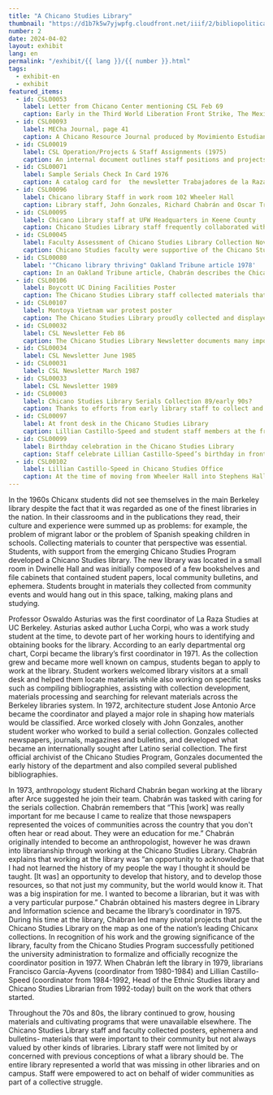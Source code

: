 ```yaml
---
title: "A Chicano Studies Library"
thumbnail: "https://d1b7k5w7yjwpfg.cloudfront.net/iiif/2/bibliopolitica_CSL00080_CSL00080_001/full/800,/0/default.jpg"
number: 2
date: 2024-04-02
layout: exhibit
lang: en
permalink: "/exhibit/{{ lang }}/{{ number }}.html"
tags: 
  - exhibit-en
  - exhibit
featured_items:
  - id: CSL00053
    label: Letter from Chicano Center mentioning CSL Feb 69
    caption: Early in the Third World Liberation Front Strike, The Mexican-American Student Confederation made plans for a Chicano library and began to solicit donations of newspapers such as Compass, a Mexican-American Newspaper from Houston, Texas to begin collecting materials.
  - id: CSL00093
    label: MECha Journal, page 41
    caption: A Chicano Resource Journal produced by Movimiento Estudiantil Chicano de Aztlán (MEChA), U.C. Berkeley in 1972 documents the early history and goals of the Chicano Studies Library
  - id: CSL00019
    label: CSL Operation/Projects & Staff Assignments (1975)
    caption: An internal document outlines staff positions and projects at the Chicano Studies Library, showing the names of work study students who built and maintained the library.
  - id: CSL00071
    label: Sample Serials Check In Card 1976
    caption: A catalog card for  the newsletter Trabajadores de la Raza documents how the Chicano Studies library tracked periodicals, some of which had irregular publication cycles
  - id: CSL00096
    label: Chicano library Staff in work room 102 Wheeler Hall
    caption: Library staff, John Gonzales, Richard Chabrán and Oscar Treviño take a break in the library work room in Wheeler Hall
  - id: CSL00095
    label: Chicano Library staff at UFW Headquarters in Keene County
    caption: Chicano Studies Library staff frequently collaborated with community groups. In this photo, Professor Juan Rodriguez,Chicano Studies Library staff and Librarian Rafaela Castro visited the United Farm Workers (UFW) library to advise on the UFW archive.
  - id: CSL00045
    label: Faculty Assessment of Chicano Studies Library Collection Nov. 1976
    caption: Chicano Studies faculty were supportive of the Chicano Studies Library and lent their subject expertise to help library staff assess the collection 
  - id: CSL00080
    label: '"Chicano library thriving" Oakland Tribune article 1978'
    caption: In an Oakland Tribune article, Chabrán describes the Chicano Studies Library and mentions plans for the Chicano Periodical Index
  - id: CSL00106
    label: Boycott UC Dining Facilities Poster
    caption: The Chicano Studies Library staff collected materials that might not be collected by more traditional libraries, including poster art by local activists and artists like this one protesting the dining facilities serving grapes while the United Farm Workers were boycotting them.
  - id: CSL00107
    label: Montoya Vietnam war protest poster
    caption: The Chicano Studies Library proudly collected and displayed artwork by local and emerging Chicanx artists, including work from Malaquías Montoya who taught non-traditional art classes at the Chicano Art Center, located off campus.
  - id: CSL00032
    label: CSL Newsletter Feb 86
    caption: The Chicano Studies Library Newsletter documents many important activities and moments in the library’s history. Lillian Castillo-Speed collaborated with publications editor Carolyn Soto to publish the newsletters once a month from [list years]. The newsletter shared library news, collections updates and outlined ongoing library projects including the Chicano Periodical Index and Chicano Database. 
  - id: CSL00034
    label: CSL Newsletter June 1985
  - id: CSL00031
    label: CSL Newsletter March 1987
  - id: CSL00033
    label: CSL Newsletter 1989
  - id: CSL00003
    label: Chicano Studies Library Serials Collection 89/early 90s?
    caption: Thanks to efforts from early library staff to collect and microfilm Chicano newspapers, the Chicano Studies Library Serials collection remains one of the key Chicano serials collections in the world.
  - id: CSL00097
    label: At front desk in the Chicano Studies Library
    caption: Lillian Castillo-Speed and student staff members at the front desk of the Chicano Studies Library in 1993. Artwork decorates the walls.
  - id: CSL00099
    label: Birthday celebration in the Chicano Studies Library
    caption: Staff celebrate Lillian Castillo-Speed’s birthday in front of the stacks in the Chicano Studies library in 1994
  - id: CSL00102
    label: Lillian Castillo-Speed in Chicano Studies Office
    caption: At the time of moving from Wheeler Hall into Stephens Hall, Castillo-Speed stands in an office of the Chicano Studies Library. This room was where the Chicano Database was updated and maintained. Staff used the blackboard to map out plans for the database.
---
```

In the 1960s Chicanx students did not see themselves in the main Berkeley library despite the fact that it was regarded as one of the finest libraries in the nation. In their classrooms and in the publications they read, their culture and experience were summed up as problems: for example, the problem of migrant labor or the problem of Spanish speaking children in schools.  Collecting materials to counter that perspective was essential. Students, with support from the emerging Chicano Studies Program developed a Chicano Studies library. The new library was located in a small room in Dwinelle Hall and was initially composed of a few bookshelves and file cabinets that contained student papers, local community bulletins, and ephemera. Students brought in materials they collected from community events and would hang out in this space, talking, making plans and studying. 

Professor Oswaldo Asturias was the first coordinator of La Raza Studies at UC Berkeley.  Asturias asked author Lucha Corpi, who was a work study student at the time, to devote part of her working hours to identifying and obtaining books for the library. According to an early departmental org chart, Corpi became the library’s first coordinator in 1971. As the collection grew and became more well known on campus, students began to apply to work at the library.  Student workers welcomed library visitors at a small desk and helped them locate materials while also working on specific tasks such as compiling bibliographies, assisting with collection development, materials processing and searching for relevant materials across the Berkeley libraries system. In 1972, architecture student Jose Antonio Arce became the coordinator and played a major role in shaping how materials would be classified. Arce worked closely with John Gonzales, another student worker who worked to build a serial collection. Gonzales collected newspapers, journals, magazines and bulletins,  and developed what became an internationally sought after Latino serial collection. The first official archivist of the Chicano Studies Program, Gonzales documented the early history of the department and also compiled several published bibliographies. 

In 1973, anthropology student Richard Chabrán began working at the library after Arce suggested he join their team. Chabrán was tasked with caring for the serials collection. Chabrán remembers that “This [work] was really important for me because I came to realize that those newspapers represented the voices of communities across the country that you don't often hear or read about. They were an education for me.” Chabrán originally intended to become an anthropologist, however he was drawn into librarianship through working at the Chicano Studies Library. Chabrán explains that working at the library was “an opportunity to acknowledge that I had not learned the history of my people the way I thought it should be taught. [It was] an opportunity to develop that history, and to develop those resources, so that not just my community, but the world would know it. That was a big inspiration for me. I wanted to become a librarian, but it was with a very particular purpose.” Chabrán obtained his masters degree in Library and Information science and became the library’s coordinator in 1975. During his time at the library, Chábran led many pivotal projects that put the Chicano Studies Library on the map as one of the nation’s leading Chicanx collections. In recognition of his work and the growing significance of the library, faculty from the Chicano Studies Program successfully petitioned the university administration to formalize and officially recognize the coordinator position in 1977. When Chabrán left the library in 1979, librarians Francisco García-Ayvens (coordinator from 1980-1984) and Lillian Castillo-Speed (coordinator from 1984-1992, Head of the Ethnic Studies library and Chicano Studies Librarian from 1992-today) built on the work that others started.  

Throughout the 70s and 80s, the library continued to grow, housing materials and cultivating programs that were unavailable elsewhere. The Chicano Studies Library staff and faculty collected posters, ephemera and bulletins- materials that were important to their community but not always valued by other kinds of libraries. Library staff were not limited by or concerned with previous conceptions of what a library should be. The entire library represented a world that was missing in other libraries and on campus. Staff were empowered to act on behalf of wider communities as part of a collective struggle.
